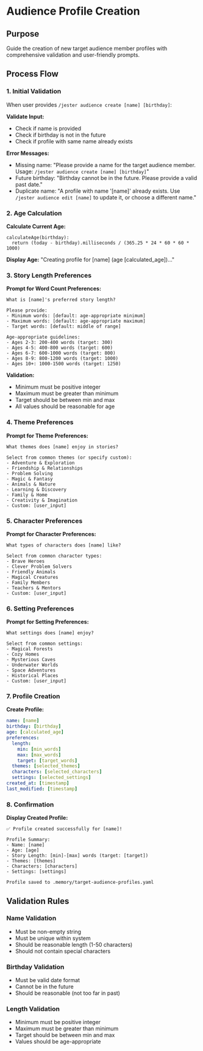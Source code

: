 

# Audience Profile Creation

## Purpose

Guide the creation of new target audience member profiles with comprehensive validation and user-friendly prompts.

## Process Flow

### 1. Initial Validation
When user provides `/jester audience create [name] [birthday]`:

**Validate Input:**
- Check if name is provided
- Check if birthday is not in the future
- Check if profile with same name already exists

**Error Messages:**
- Missing name: "Please provide a name for the target audience member. Usage: `/jester audience create [name] [birthday]`"
- Future birthday: "Birthday cannot be in the future. Please provide a valid past date."
- Duplicate name: "A profile with name '[name]' already exists. Use `/jester audience edit [name]` to update it, or choose a different name."

### 2. Age Calculation
**Calculate Current Age:**
```pseudocode
calculateAge(birthday):
  return (today - birthday).milliseconds / (365.25 * 24 * 60 * 60 * 1000)
```

**Display Age:**
"Creating profile for [name] (age [calculated_age])..."

### 3. Story Length Preferences
**Prompt for Word Count Preferences:**
```
What is [name]'s preferred story length?

Please provide:
- Minimum words: [default: age-appropriate minimum]
- Maximum words: [default: age-appropriate maximum]  
- Target words: [default: middle of range]

Age-appropriate guidelines:
- Ages 2-3: 200-400 words (target: 300)
- Ages 4-5: 400-800 words (target: 600)
- Ages 6-7: 600-1000 words (target: 800)
- Ages 8-9: 800-1200 words (target: 1000)
- Ages 10+: 1000-1500 words (target: 1250)
```

**Validation:**
- Minimum must be positive integer
- Maximum must be greater than minimum
- Target should be between min and max
- All values should be reasonable for age

### 4. Theme Preferences
**Prompt for Theme Preferences:**
```
What themes does [name] enjoy in stories?

Select from common themes (or specify custom):
- Adventure & Exploration
- Friendship & Relationships
- Problem Solving
- Magic & Fantasy
- Animals & Nature
- Learning & Discovery
- Family & Home
- Creativity & Imagination
- Custom: [user_input]
```

### 5. Character Preferences
**Prompt for Character Preferences:**
```
What types of characters does [name] like?

Select from common character types:
- Brave Heroes
- Clever Problem Solvers
- Friendly Animals
- Magical Creatures
- Family Members
- Teachers & Mentors
- Custom: [user_input]
```

### 6. Setting Preferences
**Prompt for Setting Preferences:**
```
What settings does [name] enjoy?

Select from common settings:
- Magical Forests
- Cozy Homes
- Mysterious Caves
- Underwater Worlds
- Space Adventures
- Historical Places
- Custom: [user_input]
```

### 7. Profile Creation
**Create Profile:**
```yaml
name: [name]
birthday: [birthday]
age: [calculated_age]
preferences:
  length:
    min: [min_words]
    max: [max_words]
    target: [target_words]
  themes: [selected_themes]
  characters: [selected_characters]
  settings: [selected_settings]
created_at: [timestamp]
last_modified: [timestamp]
```

### 8. Confirmation
**Display Created Profile:**
```
✅ Profile created successfully for [name]!

Profile Summary:
- Name: [name]
- Age: [age]
- Story Length: [min]-[max] words (target: [target])
- Themes: [themes]
- Characters: [characters]
- Settings: [settings]

Profile saved to .memory/target-audience-profiles.yaml
```

## Validation Rules

### Name Validation
- Must be non-empty string
- Must be unique within system
- Should be reasonable length (1-50 characters)
- Should not contain special characters

### Birthday Validation
- Must be valid date format
- Cannot be in the future
- Should be reasonable (not too far in past)

### Length Validation
- Minimum must be positive integer
- Maximum must be greater than minimum
- Target should be between min and max
- Values should be age-appropriate